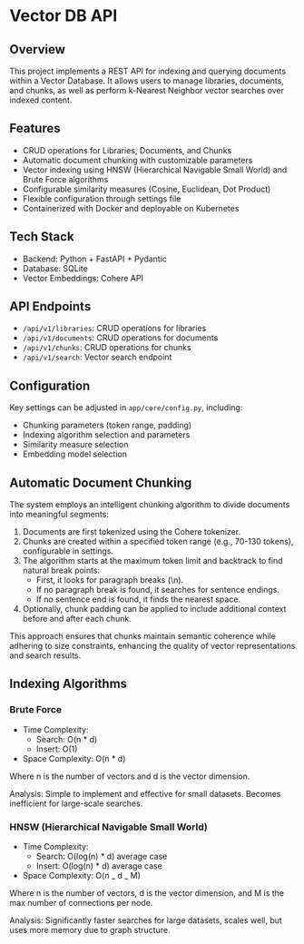 # Vector DB API

## Overview

This project implements a REST API for indexing and querying documents within a Vector Database. It allows users to manage libraries, documents, and chunks, as well as perform k-Nearest Neighbor vector searches over indexed content.

## Features

- CRUD operations for Libraries, Documents, and Chunks
- Automatic document chunking with customizable parameters
- Vector indexing using HNSW (Hierarchical Navigable Small World) and Brute Force algorithms
- Configurable similarity measures (Cosine, Euclidean, Dot Product)
- Flexible configuration through settings file
- Containerized with Docker and deployable on Kubernetes

## Tech Stack

- Backend: Python + FastAPI + Pydantic
- Database: SQLite
- Vector Embeddings: Cohere API

## API Endpoints

- `/api/v1/libraries`: CRUD operations for libraries
- `/api/v1/documents`: CRUD operations for documents
- `/api/v1/chunks`: CRUD operations for chunks
- `/api/v1/search`: Vector search endpoint

## Configuration

Key settings can be adjusted in `app/core/config.py`, including:

- Chunking parameters (token range, padding)
- Indexing algorithm selection and parameters
- Similarity measure selection
- Embedding model selection

## Automatic Document Chunking

The system employs an intelligent chunking algorithm to divide documents into meaningful segments:

1. Documents are first tokenized using the Cohere tokenizer.
2. Chunks are created within a specified token range (e.g., 70-130 tokens), configurable in settings.
3. The algorithm starts at the maximum token limit and backtrack to find natural break points:
   - First, it looks for paragraph breaks (\n).
   - If no paragraph break is found, it searches for sentence endings.
   - If no sentence end is found, it finds the nearest space.
4. Optionally, chunk padding can be applied to include additional context before and after each chunk.

This approach ensures that chunks maintain semantic coherence while adhering to size constraints, enhancing the quality of vector representations and search results.

## Indexing Algorithms

### Brute Force

- Time Complexity:
  - Search: O(n \* d)
  - Insert: O(1)
- Space Complexity: O(n \* d)

Where n is the number of vectors and d is the vector dimension.

Analysis: Simple to implement and effective for small datasets. Becomes inefficient for large-scale searches.

### HNSW (Hierarchical Navigable Small World)

- Time Complexity:
  - Search: O(log(n) \* d) average case
  - Insert: O(log(n) \* d) average case
- Space Complexity: O(n _ d _ M)

Where n is the number of vectors, d is the vector dimension, and M is the max number of connections per node.

Analysis: Significantly faster searches for large datasets, scales well, but uses more memory due to graph structure.
